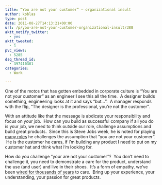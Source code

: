 ```yaml
---
title: “You are not your customer” – organizational insult
author: koblas
type: post
date: 2011-08-27T14:13:21+00:00
url: /p/you-are-not-your-customer-organizational-insult/388
aktt_notify_twitter:
  - yes
aktt_tweeted:
  - 1
pvc_views:
  - 5285
dsq_thread_id:
  - 397410301
categories:
  - Work

---
```

One of the motos that has gotten embedded in corporate culture is &#8220;You are not your customer&#8221; as an engineer I see this all the time.  A designer builds something, engineering looks at it and says &#8220;but&#8230;&#8221;.  A manager responds with the flip, &#8220;The designer is the professional, you&#8217;re not the customer&#8221;.

With an attitude like that the message is abdicate your responsibility and focus on your job.  How can you build as successful company if all you do is your job, we need to think outside our role, challenge assumptions and build great products.  Since this is Steve Jobs week, he is noted for playing [many roles][1] he challenges the assumption that &#8220;you are not your customer&#8221;.  He is the customer he cares, if I&#8217;m building any product I need to put on my customer hat and think what I&#8217;m looking for.

How do you challenge &#8220;your are not your customer&#8221;?  You don&#8217;t need to challenge it, you need to demonstrate a care for the product, understand the use (and user) and live in their shoes.  It&#8217;s a form of empathy, we&#8217;ve been [wired for thousands of years][2] to care.  Bring up your experience, your understanding, your passion for great products.

 [1]: https://plus.google.com/107117483540235115863/posts/gcSStkKxXTw
 [2]: http://online.wsj.com/article/SB125382470366238705.html
